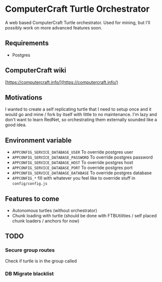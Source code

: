 # ComputerCraft Turtle Orchestrator

A web based ComputerCraft Turtle orchestrator.
Used for mining, but I'll possibly work on more advanced features soon.

## Requirements

- Postgres

## ComputerCraft wiki

[https://computercraft.info/](https://computercraft.info/)

## Motivations

I wanted to create a self replicating turtle that I need to setup once and it would go and mine / fork by itself with little to no maintenance.
I'm lazy and don't want to learn RedNet, so orchestrating them externally sounded like a good idea.

## Environment variable

- `APPCONFIG_SERVICE_DATABASE_USER` To override postgres user
- `APPCONFIG_SERVICE_DATABASE_PASSWORD` To override postgres password
- `APPCONFIG_SERVICE_DATABASE_HOST` To override postgres host
- `APPCONFIG_SERVICE_DATABASE_PORT` To override postgres port
- `APPCONFIG_SERVICE_DATABASE_DATABASE` To override postgres database
- `APPCONFIG_*` fill with whatever you feel like to override stuff in `config/config.js`

## Features to come

- Autonomous turtles (without orchestrator)
- Chunk loading with turtle (should be done with FTBUtilities / self placed chunk loaders / anchors for now)

## TODO

### Secure group routes

Check if turtle is in the group called

### DB Migrate blacklist
